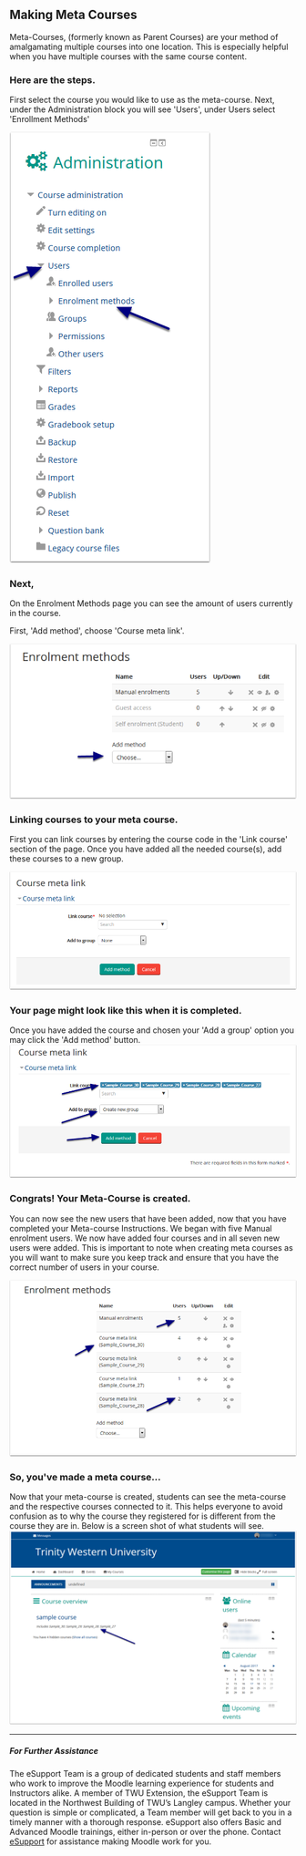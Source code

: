 ## Making Meta Courses 

Meta-Courses, \(formerly known as Parent Courses\) are your method of amalgamating multiple courses into one location. This is especially helpful when you have multiple courses with the same course content.

### Here are the steps.

First select the course you would like to use as the meta-course. Next, under the Administration block you will see 'Users', under Users select 'Enrollment Methods'

![](/assets/here-are-the-steps-.png)

  


### Next,

On the Enrolment Methods page you can see the amount of users currently in the course.

First, 'Add method', choose 'Course meta link'.

![](/assets/next--.png)

  


### Linking courses to your meta course.

First you can link courses by entering the course code in the 'Link course' section of the page. Once you have added all the needed course\(s\), add these courses to a new group.

![](/assets/linking-courses-to-your-meta-course-.png)

  


### Your page might look like this when it is completed.

Once you have added the course and chosen your 'Add a group' option you may click the 'Add method' button.
![](/assets/your-page-might-look-like-this-when-it-is-completed-.png)

  


### Congrats! Your Meta-Course is created.

You can now see the new users that have been added, now that you have completed your Meta-course Instructions. We began with five Manual enrolment users. We now have added four courses and in all seven new users were added. This is important to note when creating meta courses as you will want to make sure you keep track and ensure that you have the correct number of users in your course.

![](/assets/congrats--your-meta-course-is-created.png)

  


### So, you've made a meta course...

Now that your meta-course is created, students can see the meta-course and the respective courses connected to it. This helps everyone to avoid confusion as to why the course they registered for is different from the course they are in. Below is a screen shot of what students will see.
![](/assets/so--you-ve-made-a-meta-course.png)

  
---
##### For Further Assistance

The eSupport Team is a group of dedicated students and staff members who work to improve the Moodle learning experience for students and Instructors alike. A member of TWU Extension, the eSupport Team is located in the Northwest Building of TWU’s Langley campus. Whether your question is simple or complicated, a Team member will get back to you in a timely manner with a thorough response. eSupport also offers Basic and Advanced Moodle trainings, either in-person or over the phone. Contact [eSupport](https://trinitywestern.teamdynamix.com/TDClient/Requests/ServiceDet?ID=16141) for assistance making Moodle work for you.

